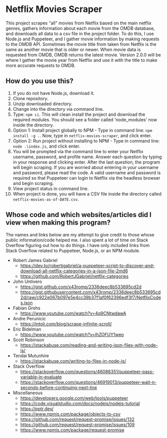 # Netflix Movies Scraper
This project scrapes "all" movies from Netflix based on the main netflix genres, gathers information about each movie from the OMDB database, and downloads all data to a csv file in the project folder. To do this, I use Node.js and Puppeteer, and I gather movie information by making requests to the OMDB API. Sometimes the movie title from taken from Netflix is the same as another movie that is older or newer. When movie data is requested from OMDB, OMDB returns the latest movie. Version 2.0.0 will be where I gather the movie year from Netflix and use it with the title to make more accurate requests to OMDB.

## How do you use this?
1. If you do not have Node.js, download it.
2. Clone repository.
3. Unzip downloaded directory.
4. Change into the directory via command line.
5. Type: `npm ci`. This will clean install the project and download the required modules. You should see a folder called 'node_modules' now inside the directory.
6. Option 1: Install project globally to NPM - Type in command line: `npm install -g .`. Now, type in `netflix-movies-scraper`, and click enter.
7. Option 2: Run project without installing to NPM - Type in command line: `node .\index.js`, and click enter.
8. You will be prompted via the command line to enter your Netflix username, password, and profile name. Answer each question by typing in your response and clicking enter. After the last question, the program will begin scraping. If you are worried about entering in your username and password, please read the code. A valid username and password is required so that Puppeteer can login to Netflix via the headless browser and begin scraping.
9. View project status in command line.
10. When project is done, you will have a CSV file inside the directory called `netflix-movies-as-of-DATE.csv`.

## Whose code and which websites/articles did I view when making this program?
The names and links below are my attempt to give credit to those whose public information/code helped me. I also spent a lot of time on Stack Overflow figuring out how to do things. I have only included links from Stack Overflow related to Puppeteer, Node.js, or an NPM module.
- Robert James Gabriel
  - https://dev.to/robertjgabriel/a-puppeteer-script-to-discover-and-download-all-netflix-categories-in-a-json-file-2md6
  - https://github.com/RobertJGabriel/netflix-categories
- John Untivero
  - https://gist.github.com/x43romp/2336deec8b533695cd2d
  - https://gist.githubusercontent.com/x43romp/2336deec8b533695cd2d/raw/c922e067b097e5e4cc39b37f1af0f62396edf3f7/NetflixCodes.json
- Fabian Grohs
  - https://www.youtube.com/watch?v=4q9CNtwdawA
- Andre Perunicic
  - https://intoli.com/blog/scrape-infinite-scroll/
- Eric Bidelman
  - https://www.youtube.com/watch?v=lhZOFUY1weo
- Scott Robinson
  - https://stackabuse.com/reading-and-writing-json-files-with-node-js/
- Tendai Mutunhire
  - https://stackabuse.com/writing-to-files-in-node-js/
- Stack Overflow
  - https://stackoverflow.com/questions/46088351/puppeteer-pass-variable-in-evaluate
  - https://stackoverflow.com/questions/46919013/puppeteer-wait-n-seconds-before-continuing-next-line
- Miscellaneous
  - https://developers.google.com/web/tools/puppeteer
  - https://code.visualstudio.com/docs/nodejs/nodejs-tutorial
  - https://pptr.dev/
  - https://www.npmjs.com/package/objects-to-csv
  - https://github.com/request/request-promise/issues/132
  - https://github.com/request/request-promise/issues/109
  - https://www.npmjs.com/package/request-promise